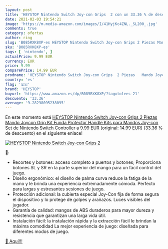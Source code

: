```yaml
---
layout: post
title: 'HEYSTOP Nintendo Switch Joy-con Grips  2 con un 33.36 % de descuento'
date: 2021-02-03 19:54:21
image: 'https://m.media-amazon.com/images/I/41HyjKc4ZNL._SL200_.jpg'
comments: true
category: ofertas
author: ring
slug: 'B085RXK8XP-es HEYSTOP Nintendo Switch Joy-con Grips 2 Piezas Mando...'
sku: 'B085RXK8XP-es'
tags: [ 'nintendo', ]
actualPrice: 9.99 EUR
currency: EUR
price: 9.99
comparePrice: 14.99 EUR
prodname: 'HEYSTOP Nintendo Switch Joy-con Grips  2 Piezas   Mando Joycon Grip Kit  Funda Protector Handle Kits para Mandos Joy-con Set de Nintendo Switch Controller'
country: 'es'
flag: '🇪🇸'
brand: 'HEYSTOP'
buyurl: 'https://www.amazon.es/dp/B085RXK8XP/?tag=tolees-21'
descuento: '33.36'
average: '9.28238095238095'
---
```


En este momento está [HEYSTOP Nintendo Switch Joy-con Grips  2 Piezas   Mando Joycon Grip Kit  Funda Protector Handle Kits para Mandos Joy-con Set de Nintendo Switch Controller](https://www.amazon.es/dp/B085RXK8XP/?tag=tolees-21) a 9.99 EUR (original: 14.99 EUR) (33.36 %  de descuento) en el siguiente enlace!

[![HEYSTOP Nintendo Switch Joy-con Grips  2](https://m.media-amazon.com/images/I/41HyjKc4ZNL._SL200_.jpg)](https://www.amazon.es/dp/B085RXK8XP/?tag=tolees-21)

🔎:

- Recortes y botones: acceso completo a puertos y botones; Proporciona botones SL y SR en la parte superior del mango para un fácil control del juego.
- Diseño ergonómico: el diseño de palma curva reduce la fatiga de la mano y le brinda una experiencia extremadamente cómoda. Perfecto para largas y estresantes sesiones de juego.
- Protección adicional: la cubierta especial Joy-Con fija de forma segura el dispositivo y lo protege de golpes y arañazos. Luces visibles del jugador.
- Garantía de calidad: mangos de ABS duraderos para mayor dureza y resistencia que garantizan una larga vida útil.
- Instalación fácil: la instalación rápida y la extracción fácil le brindan la máxima comodidad La mejor experiencia de juego: diseñada para diferentes modos de juego.

[🛒 Aquí!!!](https://www.amazon.es/dp/B085RXK8XP/?tag=tolees-21)
